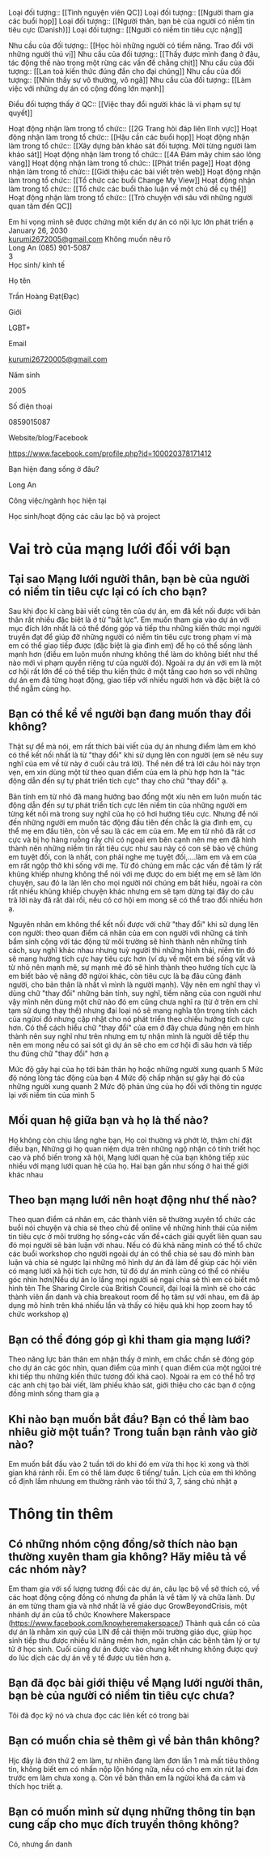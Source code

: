 Loại đối tượng:: [[Tình nguyện viên QC]]
Loại đối tượng:: [[Người tham gia các buổi họp]]
Loại đối tượng:: [[Người thân, bạn bè của người có niềm tin tiêu cực (Danish)]]
Loại đối tượng:: [[Người có niềm tin tiêu cực nặng]]

Nhu cầu của đối tượng:: [[Học hỏi những người có tiềm năng. Trao đổi với những người thú vị]]
Nhu cầu của đối tượng:: [[Thấy được mình đang ở đâu, tác động thế nào trong một rừng các vấn đề chằng chịt]]
Nhu cầu của đối tượng:: [[Lan toả kiến thức đúng đắn cho đại chúng]]
Nhu cầu của đối tượng:: [[Nhìn thấy sự vô thường, vô ngã]]
Nhu cầu của đối tượng:: [[Làm việc với những dự án có cộng đồng lớn mạnh]]

Điều đối tượng thấy ở QC:: [[Việc thay đổi người khác là vi phạm sự tự quyết]]

Hoạt động nhận làm trong tổ chức:: [[2G Trang hỏi đáp liên lĩnh vực]]
Hoạt động nhận làm trong tổ chức:: [[Hậu cần các buổi họp]]
Hoạt động nhận làm trong tổ chức:: [[Xây dựng bản khảo sát đối tượng. Mời từng người làm khảo sát]]
Hoạt động nhận làm trong tổ chức:: [[4A Đám mây chim sáo lông vàng]]
Hoạt động nhận làm trong tổ chức:: [[Phát triển page]]
Hoạt động nhận làm trong tổ chức:: [[Giới thiệu các bài viết trên web]]
Hoạt động nhận làm trong tổ chức:: [[Tổ chức các buổi Change My View]]
Hoạt động nhận làm trong tổ chức:: [[Tổ chức các buổi thảo luận về một chủ đề cụ thể]]
Hoạt động nhận làm trong tổ chức:: [[Trò chuyện với sâu với những người quan tâm đến QC]]



Em hi vọng mình sẽ được chứng một kiến dự án có nội lực lớn phát triển ạ 	
January 26, 2030	
kurumi2672005@gmail.com	
Không muốn nêu rõ	
Long An	
(085) 901-5087	
3	
Học sinh/ kinh tế


Họ tên

Trần Hoàng Đạt(Đạc)

Giới

LGBT+

Email

kurumi26720005@gmail.com

Năm sinh

2005

Số điện thoại

0859015087

Website/blog/Facebook

https://www.facebook.com/profile.php?id=100020378171412

Bạn hiện đang sống ở đâu?

Long An

Công việc/ngành học hiện tại

Học sinh/hoạt động các câu lạc bộ và project

# Vai trò của mạng lưới đối với bạn

## Tại sao  Mạng lưới người thân, bạn bè của người có niềm tin tiêu cực  lại có ích cho bạn?
Sau khi đọc kĩ càng bài viết cùng tên của dự án, em đã kết nối được với bản thân rất nhiều đặc biệt là ở từ "bất lực". Em muốn tham gia vào dự án với mục đích lớn nhất là có thể đóng góp và tiếp thu những kiến thức mọi người truyền đạt để giúp đỡ những người có niềm tin tiêu cực trong phạm vi mà em có thể giao tiếp được (đặc biệt là gia đình em) để họ có thể sống lành mạnh hơn (điều em luôn muốn nhưng không thể làm do không biết như thế nào mới vi phạm quyền riêng tư của người đó). Ngoài ra dự án với em là một cơ hội rất lớn để có thể tiếp thu kiến thức ở một tầng cao hơn so với những dự án em đã từng hoạt động, giao tiếp với nhiều người hơn và đặc biệt là có thể ngẫm cùng họ.

## Bạn có thể kể về người bạn đang muốn thay đổi không?
Thật sự để mà nói, em rất thích bài viết của dự án nhưng điểm làm em khó có thể kết nối nhất là từ "thay đổi" khi sử dụng lên con người (em sẽ nêu suy nghĩ của em về từ này ở cuối câu trả lời). Thể nên để trả lời câu hỏi này trọn vẹn, em xin dùng một từ theo quan điểm của em là phù hợp hơn là "tác động dẫn đến sự tự phát triển tích cực" thay cho chữ "thay đổi" ạ.  

Bản tính em từ nhỏ đã mang hướng bao đồng một xíu nên em luôn muốn tác động dẫn đến sự tự phát triển tích cực lên niềm tin của những người em từng kết nối mà trong suy nghĩ của họ có hơi hướng tiêu cực. Nhưng để nói đến những người em muốn tác động đầu tiên đến chắc là gia đình em, cụ thể mẹ em đầu tiên, còn về sau là các em của em. Mẹ em từ nhỏ đã rất cơ cực và bị họ hàng ruỗng rẫy chỉ có ngoại em bên cạnh nên mẹ em đã hình thành nên những niềm tin rất tiêu cực như sau này có con sẽ bảo vệ chúng em tuyệt đối, con là nhất, con phải nghe mẹ tuyệt đối,....làm em và em của em rất ngộp thở khi sống với mẹ. Từ đó chúng em mắc các vấn đề tâm lý rất khủng khiếp nhưng không thể nói với mẹ được do em biết mẹ em sẽ làm lớn chuyện, sau đó la làn lên cho mọi người nói chúng em bất hiếu, ngoài ra còn rất nhiều khủng khiếp chuyện khác nhưng em sẽ tạm dừng tại đây do câu trả lời này đã rất dài rồi, nếu có cơ hội em mong sẽ có thể trao đổi nhiều hơn ạ.  

Nguyên nhân em không thể kết nối được với chữ "thay đổi" khi sử dụng lên con người: theo quan điểm cá nhân của em con người với những cá tính bẩm sinh cộng với tác động từ môi trường sẽ hình thành nên những tính cách, suy nghĩ khác nhau nhưng tuỳ người thì những hình thái, niềm tin đó sẽ mang hướng tích cực hay tiêu cực hơn (ví dụ về một em bé sống vất vả từ nhỏ nên mạnh mẽ, sự mạnh mẽ đó sẽ hình thành theo hướng tích cực là em biết bảo vệ nâng đỡ ngừoi khác, còn tiêu cực là bạ đâu cũng đánh người, cho bản thân là nhất vì mình là người mạnh). Vậy nên em nghĩ thay vì dùng chữ "thay đổi" những bản tính, suy nghĩ, tiềm năng của con người như vậy mình nên dùng một chữ nào đó em cũng chưa nghĩ ra (từ ở trên em chỉ tạm sử dụng thay thế) nhưng đại loại nó sẽ mang nghĩa tôn trọng tính cách của ngừoi đó nhưng cập nhật cho nó phát triển theo chiều hướng tích cực hơn. Có thể cách hiểu chữ "thay đổi" của em ở đây chưa đúng nên em hình thành nên suy nghĩ như trên nhưng em tự nhận mình là người dễ tiếp thu nên em mong nếu có sai sót gì dự án sẽ cho em cơ hội đi sâu hơn và tiếp thu đúng chữ "thay đổi" hơn ạ

Mức độ gây hại của họ tới bản thân họ hoặc những người xung quanh
5
Mức độ nóng lòng tác động của bạn
4
Mức độ chấp nhận sự gây hại đó của những người xung quanh
2
Mức độ phản ứng của họ đối với thông tin ngược lại với niềm tin của mình
5

## Mối quan hệ giữa bạn và họ là thế nào?
Họ không còn chịu lắng nghe bạn, Họ coi thường và phớt lờ, thậm chí đặt điều bạn, Những gì họ quan niệm dựa trên những ngộ nhận có tính triết học cao và phổ biến trong xã hội, Mạng lưới quan hệ của bạn không tiếp xúc nhiều với mạng lưới quan hệ của họ. Hai bạn gần như sống ở hai thế giới khác nhau

## Theo bạn mạng lưới nên hoạt động như thế nào?
Theo quan điểm cá nhân em, các thành viên sẽ thường xuyên tổ chức các buổi nói chuyện và chia sẻ theo chủ đề online về những hình thái của niềm tin tiêu cực ở môi trường họ sống+các vấn đề+cách giải quyết liên quan sau đó mọi người sẽ bàn luận với nhau. Nếu có đủ khả năng mình có thể tổ chức các buổi workshop cho người ngoài dự án có thể chia sẻ sau đó mình bàn luận và chia sẻ ngược lại những mô hình dự án đã làm để giúp các hội viên có mạng lưới xã hội tích cực hơn, từ đó dự án mình cũng có thể có nhiều góc nhìn hơn(Nếu dự án lo lắng mọi người sẽ ngại chia sẻ thì em có biết mô hình tên The Sharing Circle của British Council, đại loại là mình sẽ cho các thành viên ẩn danh và chia breakout room để họ tâm sự với nhau, em đã áp dụng mô hình trên khá nhiều lần và thấy có hiệu quả khi họp zoom hay tổ chức workshop ạ)

## Bạn có thể đóng góp gì khi tham gia mạng lưới?
Theo năng lực bản thân em nhận thấy ở mình, em chắc chắn sẽ đóng góp cho dự án các góc nhìn, quan điểm của mình ( quan điểm của một ngừoi trẻ khi tiếp thu những kiến thức tương đối khá cao). Ngoài ra em có thể hỗ trợ các anh chị tạo bài viết, làm phiếu khảo sát, giới thiệu cho các bạn ở cộng đồng mình sống tham gia ạ

## Khi nào bạn muốn bắt đầu? Bạn có thể làm bao nhiêu giờ một tuần? Trong tuần bạn rảnh vào giờ nào?
Em muốn bắt đầu vào 2 tuần tới do khi đó em vừa thi học kì xong và thời gian khá rảnh rỗi. Em có thể làm được 6 tiếng/ tuần. Lịch của em thì không cố định lắm nhưung em thường rảnh vào tối thứ 3, 7, sáng chủ nhật ạ

# Thông tin thêm
## Có những nhóm cộng đồng/sở thích nào bạn thường xuyên tham gia không? Hãy miêu tả về các nhóm này?
Em tham gia với số lượng tương đối các dự án, câu lạc bộ về sở thích có, về các hoạt động cộng đồng có nhưng đa phần là về tâm lý và chữa lành. Dự án em từng tham gia và nhớ nhất là về giáo dục GrowBeyondCrisis, một nhánh dự án của tổ chức Knowhere Makerspace (https://www.facebook.com/knowheremakerspace/) Thành quả cần có của dự án là nhằm xin quỹ của LIN để cải thiện môi trường giáo dục, giúp học sinh tiếp thu được nhiều kĩ năng mềm hơn, ngăn chặn các bệnh tâm lý or tự tử ở học sinh. Cuối cùng dư án được vào chung kết nhưng không được quỹ do lúc dịch các dự án về y tế được ưu tiên hơn ạ.

## Bạn đã đọc bài giới thiệu về  Mạng lưới người thân, bạn bè của người có niềm tin tiêu cực  chưa?

Tôi đã đọc kỹ nó và chưa đọc các liên kết có trong bài

## Bạn có muốn chia sẻ thêm gì về bản thân không?
Hjc đây là đơn thứ 2 em làm, tự nhiên đang làm đơn lần 1 mà mất tiêu thông tin, không biết em có nhấn nộp lộn hông nữa, nếu có cho em xin rút lại đơn trước em làm chưa xong ạ. Còn về bản thân em là ngừoi khá đa cảm và thích học triết ạ.

## Bạn có muốn mình sử dụng những thông tin bạn cung cấp cho mục đích truyền thông không?
Có, nhưng ẩn danh

